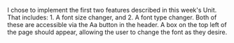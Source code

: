 I chose to implement the first two features described in this week's Unit. That includes: 1. A font size changer, and 2. A font type changer. Both of these are accessible via the Aa button in the header. A box on the top left of the page should appear, allowing the user to change the font as they desire.